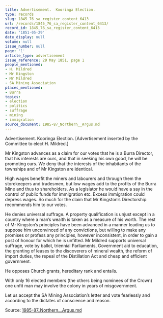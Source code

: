 ```yaml
---
title: Advertisement.  Kooringa Election.
type: records
slug: 1845_76_sa_register_content_6413
url: /records/1845_76_sa_register_content_6413/
record_id: 1845_76_sa_register_content_6413
date: '1851-05-29'
date_display: null
volume: null
issue_number: null
page: '1'
article_type: advertisement
issue_reference: 29 May 1851, page 1
people_mentioned:
- H. Mildred
- Mr Kingston
- Mr Mildred
- SA Mining Association
places_mentioned:
- Burra
topics:
- election
- politics
- suffrage
- mining
- immigration
source_document: 1985-87_Northern__Argus.md
---
```


Advertisement.  Kooringa Election.  [Advertisement inserted by the Committee to elect H. Mildred.]

Mr Kingston advances as a claim for our votes that he is a Burra Director, that his interests are ours, and that in seeking his own good, he will be promoting ours.  We deny that the interests of the inhabitants of the townships and of Mr Kingston are identical.

High wages benefit the miners and labourers and through them the storekeepers and tradesmen, but low wages add to the profits of the Burra Mine and thus to shareholders.  As a legislator he would have a say in the control of public funds for immigration etc.  Excess immigration could depress wages.  So much for the claim that Mr Kingston’s Directorship recommends him to our votes.

He denies universal suffrage.  A property qualification is unjust except in a country where a man’s wealth is taken as a measure of his worth.  The rest of Mr Kingston’s principles have been advanced in a manner leading us to suppose him unconvinced of any convictions, but willing to make any promises or profess any principles, however inconsistent, in order to gain a post of honour for which he is unfitted.  Mr Mildred supports universal suffrage, vote by ballot, triennial Parliaments, Government aid to education, the granting of leases to the discoverers of mineral wealth, the reform of import duties, the repeal of the Distillation Act and cheap and efficient government.

He opposes Church grants, hereditary rank and entails.

With only 16 elected members (the others being nominees of the Crown) one unfit man may involve the colony in years of misgovernment.

Let us accept the SA Mining Association’s letter and vote fearlessly and according to the dictates of conscience and reason.

Source: [1985-87_Northern__Argus.md](/downloads/markdown/1985-87_Northern__Argus.md)
